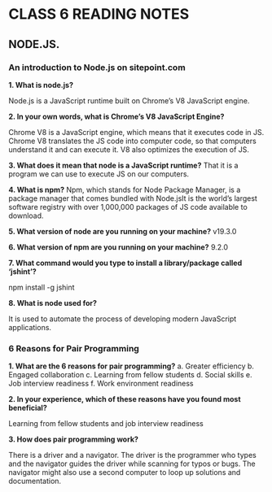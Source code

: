 # CLASS 6 READING NOTES

## NODE.JS.

### An introduction to Node.js on sitepoint.com


**1. What is node.js?**

Node.js is a JavaScript runtime built on Chrome’s V8 JavaScript engine.


**2. In your own words, what is Chrome’s V8 JavaScript Engine?**

Chrome V8 is a JavaScript engine, which means that it executes code in JS. Chrome V8 translates the JS code into computer code, so that computers understand it and can execute it. V8 also optimizes the execution of JS.


**3. What does it mean that node is a JavaScript runtime?**
That  it is a program we can use to execute JS on our computers.


**4. What is npm?**
Npm, which stands for Node Package Manager, is a package manager that comes bundled with Node.jsIt is the world’s largest software registry with over 1,000,000 packages of JS code available to download.


**5. What version of node are you running on your machine?**
v19.3.0


**6. What version of npm are you running on your machine?**
9.2.0


**7. What command would you type to install a library/package called ‘jshint’?**

npm install -g jshint


**8. What is node used for?**

It is used to automate the process of developing modern JavaScript applications.



### 6 Reasons for Pair Programming


**1. What are the 6 reasons for pair programming?**
    a. Greater efficiency
    b. Engaged collaboration
    c. Learning from fellow students
    d. Social skills
    e. Job interview readiness
    f. Work environment readiness


**2. In your experience, which of these reasons have you found most beneficial?**

Learning from fellow students and job interview readiness


**3. How does pair programming work?**

There is a driver and a navigator. The driver is the programmer who types and the navigator guides the driver while scanning for typos or bugs. The navigator might also use a second computer to loop up solutions and documentation.  
